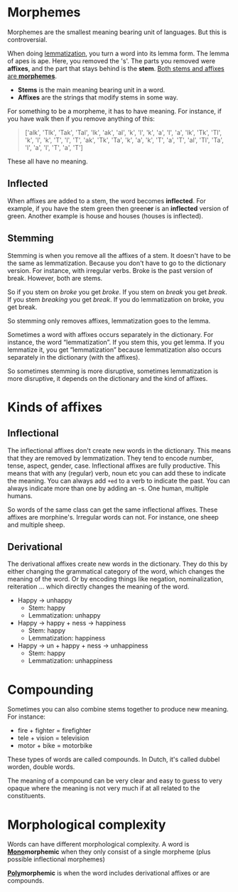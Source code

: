 # Morphemes 

Morphemes are the smallest meaning bearing unit of languages. But this is controversial. 

When doing [lemmatization](Lemma.md), you turn a word into its lemma form. The lemma of apes is ape. Here, you removed the 's'. The parts you removed were **affixes**, and the part that stays behind is the **stem**. <u>Both stems and affixes are **morphemes**</u>. 

- **Stems** is the main meaning bearing unit in a word.
- **Affixes** are the strings that modify stems in some way.

For something to be a morpheme, it has to have meaning. For instance, if you have walk then if you remove anything of this:  

>['alk', 'Tlk', 'Tak', 'Tal', 'lk', 'ak', 'al', 'k', 'l', 'k', 'a', 'l', 'a', 'lk', 'Tk', 'Tl', 'k', 'l', 'k', 'T', 'l', 'T', 'ak', 'Tk', 'Ta', 'k', 'a', 'k', 'T', 'a', 'T', 'al', 'Tl', 'Ta', 'l', 'a', 'l', 'T', 'a', 'T']

These all have no meaning. 

## Inflected 
When affixes are added to a stem, the word becomes **inflected**. For example, if you have the stem green then green**er** is an **inflected** version of green. Another example is house and houses (houses is inflected). 

## Stemming

Stemming is when you remove all the affixes of a stem. It doesn't have to be the same as lemmatization. Because you don't have to go to the dictionary version. For instance, with irregular verbs. Broke is the past version of break. However, both are stems. 

So if you stem on *broke* you get *broke*. If you stem on *break* you get *break*. If you stem  *breaking* you get *break*. If you do lemmatization on broke, you get break. 

So stemming only removes affixes, lemmatization goes to the lemma. 

Sometimes a word with affixes occurs separately in the dictionary. For instance, the word “lemmatization”. If you stem this, you get lemma. If you lemmatize it, you get “lemmatization” because lemmatization also occurs separately in the dictionary (with the affixes). 

So sometimes stemming is more disruptive, sometimes lemmatization is more disruptive, it depends on the dictionary and the kind of affixes. 

# Kinds of affixes

## Inflectional
The inflectional affixes don't create new words in the dictionary. This means that they are removed by lemmatization. They tend to encode number, tense, aspect, gender, case. Inflectional affixes are fully productive. This means that with any (regular) verb, noun etc you can add these to indicate the meaning. You can always add `+ed` to a verb to indicate the past. You can always indicate more than one by adding an -s. One human, multiple humans. 

So words of the same class can get the same inflectional affixes. These affixes are morphine's. Irregular words can not. For instance, one sheep and multiple sheep.

## Derivational 
The derivational affixes create new words in the dictionary. They do this by either changing the grammatical category of the word, which changes the meaning of the word. Or by encoding things like negation, nominalization, reiteration ... which directly changes the meaning of the word.

- Happy → unhappy 
	- Stem: happy
	- Lemmatization: unhappy
- Happy → happy + ness → happiness
	- Stem: happy
	- Lemmatization: happiness
- Happy → un + happy + ness → unhappiness 
	- Stem: happy
	- Lemmatization: unhappiness

# Compounding 
Sometimes you can also combine stems together to produce new meaning. For instance:

- fire + fighter = firefighter
- tele + vision = television
- motor + bike = motorbike

These types of words are called compounds. In Dutch, it's called dubbel worden, double words. 

The meaning of a compound can be very clear and easy to guess to very opaque where the meaning is not very much if at all related to the constituents.

# Morphological complexity
Words can have different morphological complexity. A word is <b><u>Mono</u>morphemic</b> when they only consist of a single morpheme (plus possible inflectional morphemes) 

<b><u>Poly</u>morphemic</b> is when the word includes derivational affixes or are compounds. 
